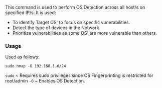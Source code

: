 

This command is used to perform OS Detection across all host/s on specified IP/s.
It is used:
- To identify Target OS' to focus on specific vunerabilities.
- Detect the type of devices in the Network
- Prioritize vulnerabilities as some OS' are more vulnerable than others.


### Usage

Used as follows:
```
sudo nmap -O 192.168.1.0/24
```

`sudo` ~ Requires sudo privileges since OS Fingerprinting is restricted for root/admin
`-O` ~ Enables OS Detection.

